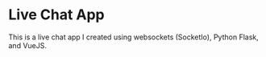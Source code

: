 # Live Chat App
This is a live chat app I created using websockets (SocketIo), Python Flask, and VueJS.
